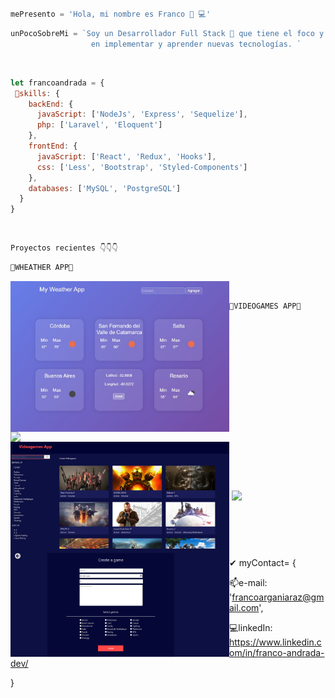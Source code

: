 # 
```js
mePresento = 'Hola, mi nombre es Franco 👋 💻' 
```
```js
unPocoSobreMi = `Soy un Desarrollador Full Stack 🕺 que tiene el foco y entusiasmo 
                  en implementar y aprender nuevas tecnologías. `
```
 <br>

```javascript
let francoandrada = {
 💪skills: {
    backEnd: {
      javaScript: ['NodeJs', 'Express', 'Sequelize'],
      php: ['Laravel', 'Eloquent']
    },
    frontEnd: {
      javaScript: ['React', 'Redux', 'Hooks'],
      css: ['Less', 'Bootstrap', 'Styled-Components']
    },
    databases: ['MySQL', 'PostgreSQL']
  }
}

```
 <br>
 
```js
Proyectos recientes 👇👇👇
``` 

```js
🕺WHEATHER APP🕺
```
<img align="left"  width= "350px" src='Weatherappimg.jpg' />

<br>

```js
🕺VIDEOGAMES APP🕺
```
<img align="left"  width= "350px" src='landingVideogame.jpg'/>    
<img align="center" width= "350px" src='homevideogame.jpg' />     
<img align="left"  width= "350px" src='createGame.png'/>   
<img align="center" width= "350px" src='paginado.png' />  

<br>

✔ myContact= {

📫e-mail: 'francoarganiaraz@gmail.com',

💻linkedIn:  <a href="https://www.linkedin.com/in/franco-andrada-dev/"> https://www.linkedin.com/in/franco-andrada-dev/</a></h3>

}
